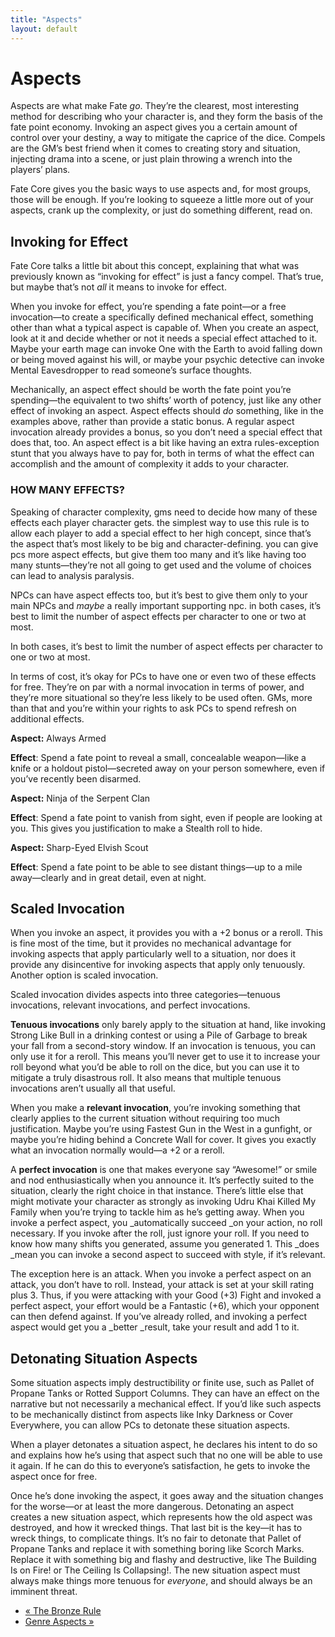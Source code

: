 ```yaml
---
title: "Aspects"
layout: default
---
```

    
#  Aspects

Aspects are what make Fate _go_. They’re the clearest, most interesting method
for describing who your character is, and they form the basis of the fate
point economy. Invoking an aspect gives you a certain amount of control over
your destiny, a way to mitigate the caprice of the dice. Compels are the GM’s
best friend when it comes to creating story and situation, injecting drama
into a scene, or just plain throwing a wrench into the players’ plans.

Fate Core gives you the basic ways to use aspects and, for most groups, those
will be enough. If you’re looking to squeeze a little more out of your
aspects, crank up the complexity, or just do something different, read on.

## Invoking for Effect

Fate Core talks a little bit about this concept, explaining that what was
previously known as “invoking for effect” is just a fancy compel. That’s true,
but maybe that’s not _all_ it means to invoke for effect.

When you invoke for effect, you’re spending a fate point—or a free
invocation—to create a specifically defined mechanical effect, something other
than what a typical aspect is capable of. When you create an aspect, look at
it and decide whether or not it needs a special effect attached to it. Maybe
your earth mage can invoke <span class="aspect">One with the Earth</span> to avoid
falling down or being moved against his will, or maybe your psychic detective
can invoke <span class="aspect">Mental Eavesdropper</span> to read someone’s surface
thoughts.

Mechanically, an aspect effect should be worth the fate point you’re
spending—the equivalent to two shifts’ worth of potency, just like any other
effect of invoking an aspect. Aspect effects should _do_ something, like in
the examples above, rather than provide a static bonus. A regular aspect
invocation already provides a bonus, so you don’t need a special effect that
does that, too. An aspect effect is a bit like having an extra rules-exception
stunt that you always have to pay for, both in terms of what the effect can
accomplish and the amount of complexity it adds to your character.

### HOW MANY EFFECTS?

Speaking of character complexity, gms need to decide how many of these effects
each player character gets. the simplest way to use this rule is to allow each
player to add a special effect to her high concept, since that’s the aspect
that’s most likely to be big and character-defining. you can give pcs more
aspect effects, but give them too many and it’s like having too many
stunts—they’re not all going to get used and the volume of choices can lead to
analysis paralysis.

NPCs can have aspect effects too, but it’s best to give them only to your main
NPCs and _maybe_ a really important supporting npc. in both cases, it’s best
to limit the number of aspect effects per character to one or two at most.

In both cases, it’s best to limit the number of aspect effects per character
to one or two at most.

In terms of cost, it’s okay for PCs to have one or even two of these effects
for free. They’re on par with a normal invocation in terms of power, and
they’re more situational so they’re less likely to be used often. GMs, more
than that and you’re within your rights to ask PCs to spend refresh on
additional effects.

**Aspect:** <span class="aspect">Always Armed</span>

**Effect**: Spend a fate point to reveal a small, concealable weapon—like a knife or a holdout pistol—secreted away on your person somewhere, even if you’ve recently been disarmed.

**Aspect:** <span class="aspect">Ninja of the Serpent Clan</span>

**Effect**: Spend a fate point to vanish from sight, even if people are looking at you. This gives you justification to make a Stealth roll to hide.

**Aspect:** <span class="aspect">Sharp-Eyed Elvish Scout</span>

**Effect**: Spend a fate point to be able to see distant things—up to a mile away—clearly and in great detail, even at night.

## Scaled Invocation

When you invoke an aspect, it provides you with a +2 bonus or a reroll. This
is fine most of the time, but it provides no mechanical advantage for invoking
aspects that apply particularly well to a situation, nor does it provide any
disincentive for invoking aspects that apply only tenuously. Another option is
scaled invocation.

Scaled invocation divides aspects into three categories—tenuous invocations,
relevant invocations, and perfect invocations.

**Tenuous invocations** only barely apply to the situation at hand, like invoking <span class="aspect">Strong Like Bull</span> in a drinking contest or using a <span class="aspect">Pile of Garbage</span> to break your fall from a second-story window. If an invocation is tenuous, you can only use it for a reroll. This means you’ll never get to use it to increase your roll beyond what you’d be able to roll on the dice, but you can use it to mitigate a truly disastrous roll. It also means that multiple tenuous invocations aren’t usually all that useful.

When you make a **relevant invocation**, you’re invoking something that
clearly applies to the current situation without requiring too much
justification. Maybe you’re using <span class="aspect">Fastest Gun in the West</span>
in a gunfight, or maybe you’re hiding behind a <span class="aspect">Concrete
Wall</span> for cover. It gives you exactly what an invocation normally
would—a +2 or a reroll.

A **perfect invocation** is one that makes everyone say “Awesome!” or smile
and nod enthusiastically when you announce it. It’s perfectly suited to the
situation, clearly the right choice in that instance. There’s little else that
might motivate your character as strongly as invoking <span class="aspect">Udru Khai
Killed My Family</span> when you’re trying to tackle him as he’s getting away.
When you invoke a perfect aspect, you _automatically succeed _on your action,
no roll necessary. If you invoke after the roll, just ignore your roll. If you
need to know how many shifts you generated, assume you generated 1. This _does
_mean you can invoke a second aspect to succeed with style, if it’s relevant.

The exception here is an attack. When you invoke a perfect aspect on an
attack, you don’t have to roll. Instead, your attack is set at your skill
rating plus 3. Thus, if you were attacking with your Good (+3) Fight and
invoked a perfect aspect, your effort would be a Fantastic (+6), which your
opponent can then defend against. If you’ve already rolled, and invoking a
perfect aspect would get you a _better _result, take your result and add 1 to
it.

## Detonating Situation Aspects

Some situation aspects imply destructibility or finite use, such as
<span class="aspect">Pallet of Propane Tanks</span> or <span class="aspect">Rotted Support
Columns</span>. They can have an effect on the narrative but not necessarily a
mechanical effect. If you’d like such aspects to be mechanically distinct from
aspects like <span class="aspect">Inky Darkness</span> or <span class="aspect">Cover
Everywhere</span>, you can allow PCs to detonate these situation aspects.

When a player detonates a situation aspect, he declares his intent to do so
and explains how he’s using that aspect such that no one will be able to use
it again. If he can do this to everyone’s satisfaction, he gets to invoke the
aspect once for free.

Once he’s done invoking the aspect, it goes away and the situation changes for
the worse—or at least the more dangerous. Detonating an aspect creates a new
situation aspect, which represents how the old aspect was destroyed, and how
it wrecked things. That last bit is the key—it has to wreck things, to
complicate things. It’s no fair to detonate that <span class="aspect">Pallet of
Propane Tanks</span> and replace it with something boring like
<span class="aspect">Scorch Marks</span>. Replace it with something big and flashy and
destructive, like <span class="aspect">The Building Is on Fire!</span> or
<span class="aspect">The Ceiling Is Collapsing!</span>. The new situation aspect must
always make things more tenuous for _everyone_, and should always be an
imminent threat.

  * [« The Bronze Rule](/fate-srd/fate-system-toolkit/bronze-rule)
  * [Genre Aspects »](/fate-srd/fate-system-toolkit/genre-aspects)

